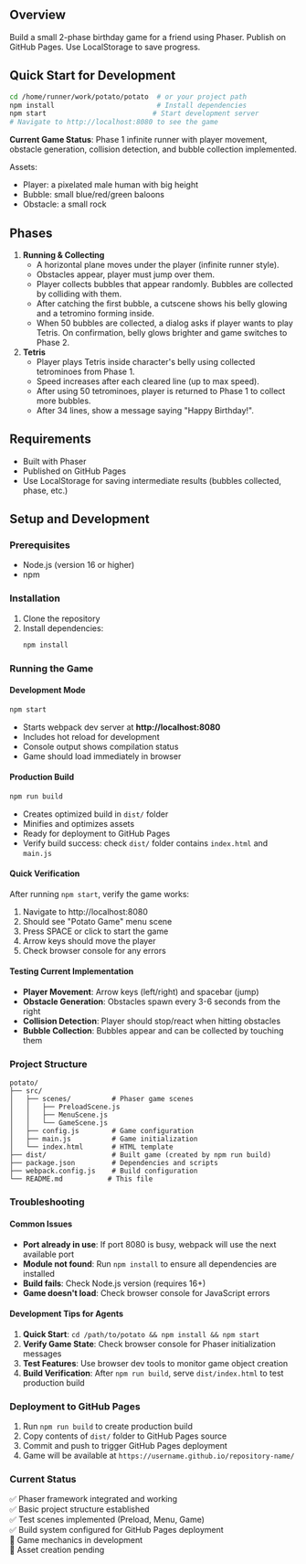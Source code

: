 ## Overview
Build a small 2-phase birthday game for a friend using Phaser. Publish on GitHub Pages. Use LocalStorage to save progress.

## Quick Start for Development
```bash
cd /home/runner/work/potato/potato  # or your project path
npm install                         # Install dependencies
npm start                          # Start development server
# Navigate to http://localhost:8080 to see the game
```

**Current Game Status**: Phase 1 infinite runner with player movement, obstacle generation, collision detection, and bubble collection implemented.

Assets:
 - Player: a pixelated male human with big height
 - Bubble: small blue/red/green baloons
 - Obstacle: a small rock

## Phases
1. **Running & Collecting**
    - A horizontal plane moves under the player (infinite runner style).
    - Obstacles appear, player must jump over them.
    - Player collects bubbles that appear randomly. Bubbles are collected by colliding with them.
    - After catching the first bubble, a cutscene shows his belly glowing and a tetromino forming inside.
    - When 50 bubbles are collected, a dialog asks if player wants to play Tetris. On confirmation, belly glows brighter and game switches to Phase 2.
2. **Tetris**
    - Player plays Tetris inside character's belly using collected tetrominoes from Phase 1.
    - Speed increases after each cleared line (up to max speed).
    - After using 50 tetrominoes, player is returned to Phase 1 to collect more bubbles.
    - After 34 lines, show a message saying "Happy Birthday!".

## Requirements
- Built with Phaser
- Published on GitHub Pages
- Use LocalStorage for saving intermediate results (bubbles collected, phase, etc.)

## Setup and Development

### Prerequisites
- Node.js (version 16 or higher)
- npm

### Installation
1. Clone the repository
2. Install dependencies:
   ```bash
   npm install
   ```

### Running the Game

#### Development Mode
```bash
npm start
```
- Starts webpack dev server at **http://localhost:8080**
- Includes hot reload for development
- Console output shows compilation status
- Game should load immediately in browser

#### Production Build
```bash
npm run build
```
- Creates optimized build in `dist/` folder
- Minifies and optimizes assets
- Ready for deployment to GitHub Pages
- Verify build success: check `dist/` folder contains `index.html` and `main.js`

#### Quick Verification
After running `npm start`, verify the game works:
1. Navigate to http://localhost:8080
2. Should see "Potato Game" menu scene
3. Press SPACE or click to start the game
4. Arrow keys should move the player
5. Check browser console for any errors

#### Testing Current Implementation
- **Player Movement**: Arrow keys (left/right) and spacebar (jump)
- **Obstacle Generation**: Obstacles spawn every 3-6 seconds from the right
- **Collision Detection**: Player should stop/react when hitting obstacles
- **Bubble Collection**: Bubbles appear and can be collected by touching them

### Project Structure
```
potato/
├── src/
│   ├── scenes/          # Phaser game scenes
│   │   ├── PreloadScene.js
│   │   ├── MenuScene.js
│   │   └── GameScene.js
│   ├── config.js        # Game configuration
│   ├── main.js          # Game initialization
│   └── index.html       # HTML template
├── dist/                # Built game (created by npm run build)
├── package.json         # Dependencies and scripts
├── webpack.config.js    # Build configuration
└── README.md           # This file
```

### Troubleshooting

#### Common Issues
- **Port already in use**: If port 8080 is busy, webpack will use the next available port
- **Module not found**: Run `npm install` to ensure all dependencies are installed
- **Build fails**: Check Node.js version (requires 16+)
- **Game doesn't load**: Check browser console for JavaScript errors

#### Development Tips for Agents
1. **Quick Start**: `cd /path/to/potato && npm install && npm start`
2. **Verify Game State**: Check browser console for Phaser initialization messages
3. **Test Features**: Use browser dev tools to monitor game object creation
4. **Build Verification**: After `npm run build`, serve `dist/index.html` to test production build

### Deployment to GitHub Pages
1. Run `npm run build` to create production build
2. Copy contents of `dist/` folder to GitHub Pages source
3. Commit and push to trigger GitHub Pages deployment
4. Game will be available at `https://username.github.io/repository-name/`

### Current Status
✅ Phaser framework integrated and working  
✅ Basic project structure established  
✅ Test scenes implemented (Preload, Menu, Game)  
✅ Build system configured for GitHub Pages deployment  
🚧 Game mechanics in development  
🚧 Asset creation pending  
